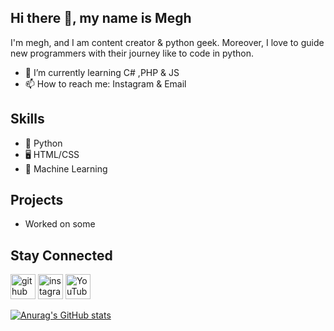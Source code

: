 ## Hi there 👋, my name is Megh

I'm megh, and I am content creator & python geek. Moreover, I love to guide new programmers with their journey like to code in python.

- 🌱 I’m currently learning C# ,PHP & JS 
- 📫 How to reach me: Instagram & Email 

## Skills
- 🐍 Python
- 🖥️ HTML/CSS
- 🤖 Machine Learning

## Projects
- Worked on some 

## Stay Connected
[<img src='https://cdn.jsdelivr.net/npm/simple-icons@3.0.1/icons/github.svg' alt='github' height='40'>](https://github.com/Meghpatel11)  [<img src='https://cdn.jsdelivr.net/npm/simple-icons@3.0.1/icons/instagram.svg' alt='instagram' height='40'>](https://www.instagram.com/_ace.python_/)  [<img src='https://cdn.jsdelivr.net/npm/simple-icons@3.0.1/icons/youtube.svg' alt='YouTube' height='40'>](https://www.youtube.com/channel/acepython)  


[![Anurag's GitHub stats](https://github-readme-stats.vercel.app/api?username=Meghpatel11)](https://github.com/Meghpatel11/github-readme-stats)

